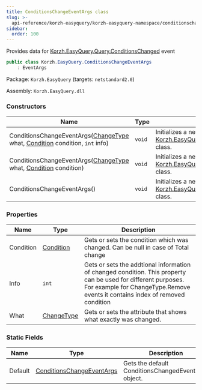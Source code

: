 ```yaml
---
title: ConditionsChangeEventArgs class
slug: >-
  api-reference/korzh-easyquery/korzh-easyquery-namespace/conditionschangeeventargs-class
sidebar:
  order: 100
---
```


Provides data for [Korzh.EasyQuery.Query.ConditionsChanged](///////////////easyquery/docs/api-reference/korzh-easyquery/korzh-easyquery-namespace/query-class) event
```csharp
public class Korzh.EasyQuery.ConditionsChangeEventArgs
    : EventArgs

```
Package: `Korzh.EasyQuery` (targets: `netstandard2.0`)

Assembly: `Korzh.EasyQuery.dll`

### Constructors

| Name | Type | Description | 
| --- | --- | --- | 
| ConditionsChangeEventArgs([ChangeType](///////////////easyquery/docs/api-reference/korzh-easyquery/korzh-easyquery-namespace/changetype-enum) what, [Condition](///////////////easyquery/docs/api-reference/korzh-easyquery/korzh-easyquery-namespace/condition-class) condition, `int` info) | `void` | Initializes a new instance of the [Korzh.EasyQuery.ConditionsChangeEventArgs](///////////////easyquery/docs/api-reference/korzh-easyquery/korzh-easyquery-namespace/conditionschangeeventargs-class) class. | 
| ConditionsChangeEventArgs([ChangeType](///////////////easyquery/docs/api-reference/korzh-easyquery/korzh-easyquery-namespace/changetype-enum) what, [Condition](///////////////easyquery/docs/api-reference/korzh-easyquery/korzh-easyquery-namespace/condition-class) condition) | `void` | Initializes a new instance of the [Korzh.EasyQuery.ConditionsChangeEventArgs](///////////////easyquery/docs/api-reference/korzh-easyquery/korzh-easyquery-namespace/conditionschangeeventargs-class) class. | 
| ConditionsChangeEventArgs() | `void` | Initializes a new instance of the [Korzh.EasyQuery.ConditionsChangeEventArgs](///////////////easyquery/docs/api-reference/korzh-easyquery/korzh-easyquery-namespace/conditionschangeeventargs-class) class. | 


### Properties

| Name | Type | Description | 
| --- | --- | --- | 
| Condition | [Condition](///////////////easyquery/docs/api-reference/korzh-easyquery/korzh-easyquery-namespace/condition-class) | Gets or sets the condition which was changed. Can be null in case of Total change | 
| Info | `int` | Gets or sets the addtional information of changed condition.  This property can be used for different purposes.  For example for ChangeType.Remove events it contains index of removed condition | 
| What | [ChangeType](///////////////easyquery/docs/api-reference/korzh-easyquery/korzh-easyquery-namespace/changetype-enum) | Gets or sets the attribute that shows what exactly was changed. | 


### Static Fields

| Name | Type | Description | 
| --- | --- | --- | 
| Default | [ConditionsChangeEventArgs](///////////////easyquery/docs/api-reference/korzh-easyquery/korzh-easyquery-namespace/conditionschangeeventargs-class) | Gets the default ConditionsChangedEventArgs object. |
